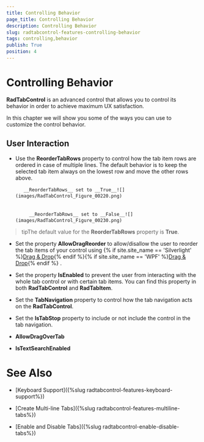 ```yaml
---
title: Controlling Behavior
page_title: Controlling Behavior
description: Controlling Behavior
slug: radtabcontrol-features-controlling-behavior
tags: controlling,behavior
publish: True
position: 4
---
```


# Controlling Behavior



__RadTabControl__ is an advanced control that allows you to control its behavior in order to achieve maximum
        UX satisfaction.

In this chapter we will show you some of the ways you can use to customize the control behavior. 

## User Interaction

* Use the __ReorderTabRows__ property to control how the tab item rows are ordered 
          in case of multiple lines. The default behavior is to keep the selected tab item always on the lowest row and move the other 
          rows above.


         __ReorderTabRows__ set to __True__![](images/RadTabControl_Figure_00220.png)


           __ReorderTabRows__ set to __False__![](images/RadTabControl_Figure_00230.png)

>tipThe default value for the __ReorderTabRows__ property is __True__.

* Set the property __AllowDragReorder__ to allow/disallow the user to reorder the tab items of your 
          control using 
          {% if site.site_name == 'Silverlight' %}[Drag & Drop](http://www.telerik.com/help/silverlight/dragdropmanager-overview.html){% endif %}{% if site.site_name == 'WPF' %}[Drag & Drop](http://www.telerik.com/help/wpf/dragdropmanager-overview.html){% endif %}
          .

* Set the property __IsEnabled__ to prevent the user from interacting with the whole 
          tab control or with certain tab items. You can find this property in both __RadTabControl__ and 
          __RadTabItem__.

* Set the __TabNavigation__ property to control how the tab navigation acts on the 
          __RadTabControl__.

* Set the __IsTabStop__ property to include or not include the control in the tab navigation.

* __AllowDragOverTab__

* __IsTextSearchEnabled__

# See Also

 * [Keyboard Support]({%slug radtabcontrol-features-keyboard-support%})

 * [Create Multi-line Tabs]({%slug radtabcontrol-features-multiline-tabs%})

 * [Enable and Disable Tabs]({%slug radtabcontrol-enable-disable-tabs%})

